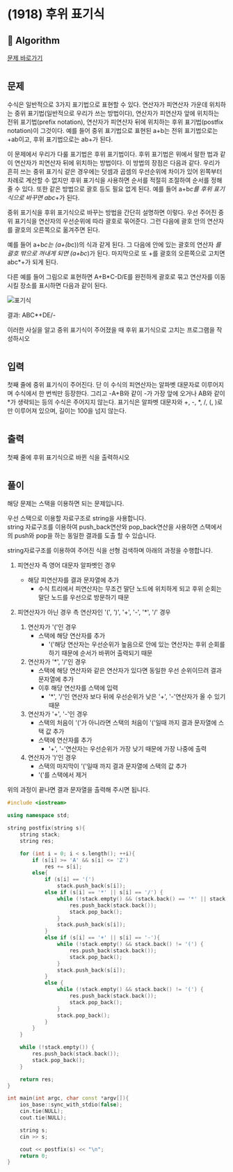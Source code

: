 # (1918) 후위 표기식
## :100: Algorithm
[문제 바로가기](https://www.acmicpc.net/problem/1918)
#
## 문제
수식은 일반적으로 3가지 표기법으로 표현할 수 있다. 연산자가 피연산자 가운데 위치하는 중위 표기법(일반적으로 우리가 쓰는 방법이다), 연산자가 피연산자 앞에 위치하는 전위 표기법(prefix notation), 연산자가 피연산자 뒤에 위치하는 후위 표기법(postfix notation)이 그것이다. 예를 들어 중위 표기법으로 표현된 a+b는 전위 표기법으로는 +ab이고, 후위 표기법으로는 ab+가 된다.

이 문제에서 우리가 다룰 표기법은 후위 표기법이다. 후위 표기법은 위에서 말한 법과 같이 연산자가 피연산자 뒤에 위치하는 방법이다. 이 방법의 장점은 다음과 같다. 우리가 흔히 쓰는 중위 표기식 같은 경우에는 덧셈과 곱셈의 우선순위에 차이가 있어 왼쪽부터 차례로 계산할 수 없지만 후위 표기식을 사용하면 순서를 적절히 조절하여 순서를 정해줄 수 있다. 또한 같은 방법으로 괄호 등도 필요 없게 된다. 예를 들어 a+b*c를 후위 표기식으로 바꾸면 abc*+가 된다.

중위 표기식을 후위 표기식으로 바꾸는 방법을 간단히 설명하면 이렇다. 우선 주어진 중위 표기식을 연산자의 우선순위에 따라 괄호로 묶어준다. 그런 다음에 괄호 안의 연산자를 괄호의 오른쪽으로 옮겨주면 된다.

예를 들어 a+b*c는 (a+(b*c))의 식과 같게 된다. 그 다음에 안에 있는 괄호의 연산자 *를 괄호 밖으로 꺼내게 되면 (a+bc*)가 된다. 마지막으로 또 +를 괄호의 오른쪽으로 고치면 abc*+가 되게 된다.

다른 예를 들어 그림으로 표현하면 A+B*C-D/E를 완전하게 괄호로 묶고 연산자를 이동시킬 장소를 표시하면 다음과 같이 된다.

![표기식](https://upload.acmicpc.net/5aad2feb-d9fc-430a-954d-73a06ba0215f/-/preview/)

결과: ABC*+DE/-

이러한 사실을 알고 중위 표기식이 주어졌을 때 후위 표기식으로 고치는 프로그램을 작성하시오


#
## 입력
첫째 줄에 중위 표기식이 주어진다. 단 이 수식의 피연산자는 알파벳 대문자로 이루어지며 수식에서 한 번씩만 등장한다. 그리고 -A+B와 같이 -가 가장 앞에 오거나 AB와 같이 *가 생략되는 등의 수식은 주어지지 않는다. 표기식은 알파벳 대문자와 +, -, *, /, (, )로만 이루어져 있으며, 길이는 100을 넘지 않는다. 
#
## 출력
첫째 줄에 후위 표기식으로 바뀐 식을 출력하시오
#
## 풀이
해당 문제는 스택을 이용하면 되는 문제입니다.  

우선 스택으로 이용할 자료구조로 string을 사용합니다.  
string 자료구조를 이용하여 push_back연산와 pop_back연산을 사용하면 스택에서의 push와 pop을 하는 동일한 결과를 도출 할 수 있습니다.  

string자료구조를 이용하여 주어진 식을 선형 검색하며 아래의 과정을 수행합니다.  

1. 피연산자 즉 영어 대문자 알파벳인 경우
    - 해당 피연산자를 결과 문자열에 추가
        - 수식 트리에서 피연산자는 무조건 말단 노드에 위치하게 되고 후위 순회는 말단 노드를 우선으로 방문하기 때문

2. 피연산자가 아닌 경우 측 연산자인 '(', ')', '+', '-', '*', '/' 경우
    1. 연산자가 '('인 경우
        - 스택에 해당 연산자를 추가
            - '('해당 연산자는 우선순위가 높음으로 안에 있는 연산자는 후위 순회를 하기 때문에 순서가 바뀌어 출력되기 때문
    2. 연산자가 '*', '/'인 경우
        - 스택에 해당 연산자와 같은 연산자가 있다면 동일한 우선 순위이므려 결과 문자열에 추가
        - 이후 해당 연산자를 스택에 입력
            - '*', '/'인 연산자 보다 뒤에 우선순위가 낮은 '+', '-'연산자가 올 수 있기 때문
    3. 연산자가 '+', '-'인 경우
        - 스택의 처음이 '('가 아니라면 스택의 처음이 '('일때 까지 결과 문자열에 스택 값 추가
        - 스택에 연산자를 추가
            - '+', '-'연산자는 우선순위가 가장 낮기 때문에 가장 나중에 출력
    4. 연산자가 ')'인 경우
        - 스택의 마지막이 '('일때 까지 결과 문자열에 스택의 값 추가
        - '('를 스택에서 제거

위의 과정이 끝나면 결과 문자열을 출력해 주시면 됩니다.  

```cpp
#include <iostream>

using namespace std;

string postfix(string s){
    string stack;
    string res;

    for (int i = 0; i < s.length(); ++i){
        if (s[i] >= 'A' && s[i] <= 'Z')
            res += s[i];
        else{
            if (s[i] == '(')
                stack.push_back(s[i]);
            else if (s[i] == '*' || s[i] == '/') {
                while (!stack.empty() && (stack.back() == '*' || stack.back() == '/')) {
                    res.push_back(stack.back());
                    stack.pop_back();
                }
                stack.push_back(s[i]);
            }
            else if (s[i] == '+' || s[i] == '-'){
                while (!stack.empty() && stack.back() != '(') {
                    res.push_back(stack.back());
                    stack.pop_back();
                }
                stack.push_back(s[i]);
            }
            else {
                while (!stack.empty() && stack.back() != '(') {
                    res.push_back(stack.back());
                    stack.pop_back();
                }
                stack.pop_back();
            }
        }
    }

    while (!stack.empty()) {
        res.push_back(stack.back());
        stack.pop_back();
    }

    return res;
}

int main(int argc, char const *argv[]){
    ios_base::sync_with_stdio(false);
    cin.tie(NULL);
    cout.tie(NULL);

    string s;
    cin >> s;

    cout << postfix(s) << "\n";
    return 0;
}
```